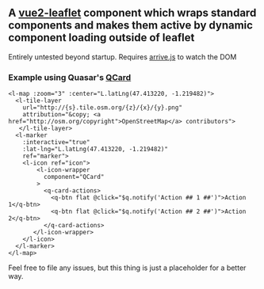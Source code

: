 ## A [vue2-leaflet](https://github.com/vue-leaflet/Vue2Leaflet) component which wraps standard components and makes them active by dynamic component loading outside of leaflet

Entirely untested beyond startup. Requires [arrive.js](https://github.com/uzairfarooq/arrive) to watch the DOM

### Example using Quasar's [QCard](https://quasar.dev/vue-components/card)
```
<l-map :zoom="3" :center="L.latLng(47.413220, -1.219482)">
  <l-tile-layer
    url="http://{s}.tile.osm.org/{z}/{x}/{y}.png"
    attribution="&copy; <a href="http://osm.org/copyright">OpenStreetMap</a> contributors">    
   </l-tile-layer>
  <l-marker
    :interactive="true"
    :lat-lng="L.latLng(47.413220, -1.219482)"
    ref="marker">
    <l-icon ref="icon">
        <l-icon-wrapper
          component="QCard"
        >
          <q-card-actions>
            <q-btn flat @click="$q.notify('Action ## 1 ##')">Action 1</q-btn>
            <q-btn flat @click="$q.notify('Action ## 2 ##')">Action 2</q-btn>
          </q-card-actions>
       </l-icon-wrapper>
    </l-icon>
  </l-marker>
</l-map>
```

Feel free to file any issues, but this thing is just a placeholder for a better way.
